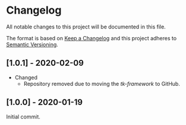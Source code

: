 # Changelog
All notable changes to this project will be documented in this file.

The format is based on [Keep a Changelog](https://keepachangelog.com/en/1.0.0/) and this project adheres to [Semantic Versioning](https://semver.org/spec/v2.0.0.html).

## [1.0.1] - 2020-02-09
* Changed
  * Repository removed due to moving the *tk-framework* to GitHub.

## [1.0.0] - 2020-01-19
Initial commit.
